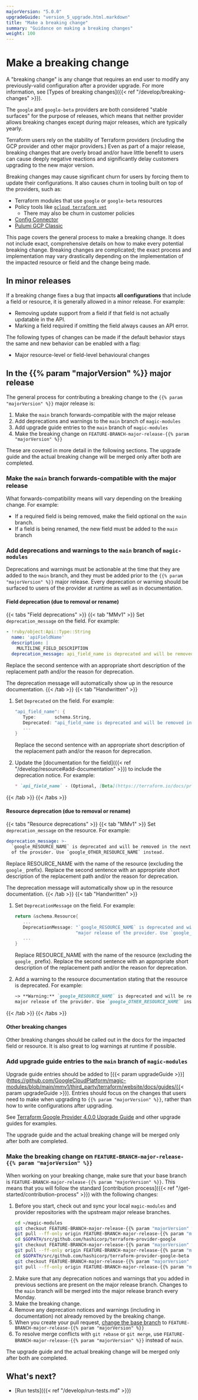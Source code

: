 ```yaml
---
majorVersion: "5.0.0"
upgradeGuide: "version_5_upgrade.html.markdown"
title: "Make a breaking change"
summary: "Guidance on making a breaking changes"
weight: 100
---
```


# Make a breaking change

A "breaking change" is any change that requires an end user to modify any
previously-valid configuration after a provider upgrade. For more information,
see [Types of breaking changes]({{< ref "/develop/breaking-changes" >}}).

The `google` and `google-beta` providers are both considered "stable surfaces"
for the purpose of releases, which means that neither provider allows breaking
changes except during major releases, which are typically yearly.

Terraform users rely on the stability of Terraform providers (including the GCP
provider and other major providers.) Even as part of a major release, breaking
changes that are overly broad and/or have little benefit to users can cause
deeply negative reactions and significantly delay customers upgrading to the
new major version.

Breaking changes may cause significant churn for users by forcing them to
update their configurations. It also causes churn in tooling built on top of
the providers, such as:

* Terraform modules that use `google` or `google-beta` resources
* Policy tools like [`gcloud terraform vet`](https://cloud.google.com/docs/terraform/policy-validation/quickstart)
  * There may also be churn in customer policies
* [Config Connector](https://cloud.google.com/config-connector/docs/overview)
* [Pulumi GCP Classic](https://www.pulumi.com/registry/packages/gcp/)

This page covers the general process to make a breaking change. It does not
include exact, comprehensive details on how to make every potential breaking
change. Breaking changes are complicated; the exact process and implementation
may vary drastically depending on the implementation of the impacted resource
or field and the change being made.

## In minor releases

If a breaking change fixes a bug that impacts **all configurations** that
include a field or resource, it is generally allowed in a minor release. For
example:

* Removing update support from a field if that field is not actually updatable
  in the API.
* Marking a field required if omitting the field always causes an API error.

The following types of changes can be made if the default behavior stays the
same and new behavior can be enabled with a flag:

* Major resource-level or field-level behavioural changes

## In the {{% param "majorVersion" %}} major release

The general process for contributing a breaking change to the
`{{% param "majorVersion" %}}` major release is:

1. Make the `main` branch forwards-compatible with the major release
2. Add deprecations and warnings to the `main` branch of `magic-modules`
3. Add upgrade guide entries to the `main` branch of `magic-modules`
4. Make the breaking change on `FEATURE-BRANCH-major-release-{{% param "majorVersion" %}}`

These are covered in more detail in the following sections. The upgrade guide
and the actual breaking change will be merged only after both are completed.

### Make the `main` branch forwards-compatible with the major release

What forwards-compatibility means will vary depending on the breaking change. For example:

* If a required field is being removed, make the field optional
  on the `main` branch.
* If a field is being renamed, the new field must be added to the `main` branch


### Add deprecations and warnings to the `main` branch of `magic-modules`

Deprecations and warnings must be actionable at the time that they are added
to the `main` branch, and they must be added prior to the `{{% param "majorVersion" %}}`
major release. Every deprecation or warning should be surfaced to users of the
provider at runtime as well as in documentation.

#### Field deprecation (due to removal or rename)

{{< tabs "Field deprecations" >}}
{{< tab "MMv1" >}}
Set `deprecation_message` on the field. For example:

```yaml
- !ruby/object:Api::Type::String
  name: 'apiFieldName'
  description: |
    MULTILINE_FIELD_DESCRIPTION
  deprecation_message: api_field_name is deprecated and will be removed in a future major release. Use other_field_name instead.
```

Replace the second sentence with an appropriate short description of the replacement path and/or the reason for
deprecation.

The deprecation message will automatically show up in the resource documentation.
{{< /tab >}}
{{< tab "Handwritten" >}}
1. Set `Deprecated` on the field. For example:

   ```go
   "api_field_name": {
      Type:       schema.String,
      Deprecated: "api_field_name is deprecated and will be removed in a future major release. Use other_field_name instead.",
      ...
   }
   ```
   Replace the second sentence with an appropriate short description of the replacement path and/or the reason for
   deprecation.
2. Update the [documentation for the field]({{< ref "/develop/resource#add-documentation" >}}) to include the deprecation notice. For example:

   ```markdown
   * `api_field_name` - (Optional, [Beta](https://terraform.io/docs/providers/google/guides/provider_versions.html), Deprecated) FIELD_DESCRIPTION. `api_field_name` is deprecated and will be removed in a future major release. Use `other_field_name` instead.
   ```
{{< /tab >}}
{{< /tabs >}}

#### Resource deprecation (due to removal or rename)

{{< tabs "Resource deprecations" >}}
{{< tab "MMv1" >}}
Set `deprecation_message` on the resource. For example:

```yaml
deprecation_message: >-
  `google_RESOURCE_NAME` is deprecated and will be removed in the next major release
  of the provider. Use `google_OTHER_RESOURCE_NAME` instead.
```

Replace RESOURCE_NAME with the name of the resource (excluding the `google_` prefix). Replace the
second sentence with an appropriate short description of the replacement path and/or the reason for
deprecation.

The deprecation message will automatically show up in the resource documentation.
{{< /tab >}}
{{< tab "Handwritten" >}}
1. Set `DeprecationMessage` on the field. For example:

   ```go
   return &schema.Resource{
      ...
      DeprecationMessage: "`google_RESOURCE_NAME` is deprecated and will be removed in the next " +
                          "major release of the provider. Use `google_OTHER_RESOURCE_NAME` instead.",
      ...
   }
   ```

   Replace RESOURCE_NAME with the name of the resource (excluding the `google_` prefix). Replace the
   second sentence with an appropriate short description of the replacement path and/or the reason for
   deprecation.
2. Add a warning to the resource documentation stating that the resource is deprecated. For example:
   ```markdown
   ~> **Warning:** `google_RESOURCE_NAME` is deprecated and will be removed in the next
   major release of the provider. Use `google_OTHER_RESOURCE_NAME` instead.
   ```
{{< /tab >}}
{{< /tabs >}}

#### Other breaking changes

Other breaking changes should be called out in the docs for the impacted field
or resource. It is also great to log warnings at runtime if possible.

### Add upgrade guide entries to the `main` branch of `magic-modules`

Upgrade guide entries should be added to
[{{< param upgradeGuide >}}](https://github.com/GoogleCloudPlatform/magic-modules/blob/main/mmv1/third_party/terraform/website/docs/guides/{{< param upgradeGuide >}}).
Entries should focus on the changes that users need to make when upgrading
to `{{% param "majorVersion" %}}`, rather than how to write configurations
after upgrading.

See [Terraform Google Provider 4.0.0 Upgrade Guide](https://registry.terraform.io/providers/hashicorp/google/latest/docs/guides/version_4_upgrade)
and other upgrade guides for examples.

The upgrade guide and the actual breaking change will be merged only after both are completed.

### Make the breaking change on `FEATURE-BRANCH-major-release-{{% param "majorVersion" %}}`

When working on your breaking change, make sure that your base branch
is `FEATURE-BRANCH-major-release-{{% param "majorVersion" %}}`. This
means that you will follow the standard
[contribution process]({{< ref "/get-started/contribution-process" >}})
with the following changes:

1. Before you start, check out and sync your local `magic-modules` and provider
   repositories with the upstream major release branches.
   ```bash
   cd ~/magic-modules
   git checkout FEATURE-BRANCH-major-release-{{% param "majorVersion" %}}
   git pull --ff-only origin FEATURE-BRANCH-major-release-{{% param "majorVersion" %}}
   cd $GOPATH/src/github.com/hashicorp/terraform-provider-google
   git checkout FEATURE-BRANCH-major-release-{{% param "majorVersion" %}}
   git pull --ff-only origin FEATURE-BRANCH-major-release-{{% param "majorVersion" %}}
   cd $GOPATH/src/github.com/hashicorp/terraform-provider-google-beta
   git checkout FEATURE-BRANCH-major-release-{{% param "majorVersion" %}}
   git pull --ff-only origin FEATURE-BRANCH-major-release-{{% param "majorVersion" %}}
   ```
1. Make sure that any deprecation notices and warnings that you added in previous sections
   are present on the major release branch. Changes to the `main` branch will be
   merged into the major release branch every Monday.
1. Make the breaking change.
1. Remove any deprecation notices and warnings (including in documentation) not already removed by the breaking change.
1. When you create your pull request,
   [change the base branch](https://docs.github.com/en/pull-requests/collaborating-with-pull-requests/proposing-changes-to-your-work-with-pull-requests/changing-the-base-branch-of-a-pull-request)
   to `FEATURE-BRANCH-major-release-{{% param "majorVersion" %}}`
1. To resolve merge conflicts with `git rebase` or `git merge`, use `FEATURE-BRANCH-major-release-{{% param "majorVersion" %}}` instead of `main`.

The upgrade guide and the actual breaking change will be merged only after both are completed.

## What's next?

- [Run tests]({{< ref "/develop/run-tests.md" >}})
